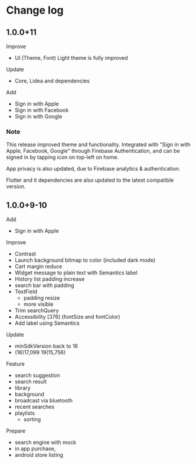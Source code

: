 # Change log

## 1.0.0+11

Improve

- UI (Theme, Font) Light theme is fully improved

Update

- Core, Lidea and dependencies
  
Add

- Sign in with Apple
- Sign in with Facebook
- Sign in with Google

### Note

This release improved theme and functionality. Integrated with "Sign in with Apple, Facebook, Google" through Firebase Authentication, and can be signed in by tapping icon on top-left on home.

App privacy is also updated, due to Firebase analytics & authentication.

Flutter and it dependencies are also updated to the latest compatible version.

## 1.0.0+9-10

Add

- Sign in with Apple

Improve

- Contrast
- Launch background bitmap to color (included dark mode)
- Cart margin reduce
- Widget message to plain text with Semantics label
- History list padding increase
- search bar with padding
- TextField
  - padding resize
  - more visible
- Trim searchQuery
- Accessibility [376] (fontSize and fontColor)
- Add label using Semantics

Update

- minSdkVersion back to 16
- (16)17,099 19(15,756)

Feature

- search suggestion
- search result
- library
- background
- broadcast via bluetooth
- recent searches
- playlists
  - sorting

Prepare

- search engine with mock
- in app purchase,
- android store listing
